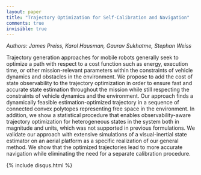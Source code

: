 ```yaml
---
layout: paper
title: "Trajectory Optimization for Self-Calibration and Navigation"
comments: true
invisible: true
---
```


<p class="text-left"><i>Authors: James Preiss, Karol Hausman, Gaurav Sukhatme, Stephan Weiss</i></p>

Trajectory generation approaches for mobile robots generally seek to optimize a path with respect to a cost function such as energy, execution time, or other mission-relevant parameters within the constraints of vehicle dynamics and obstacles in the environment. We propose to add the cost of state observability to the trajectory optimization in order to ensure fast and accurate state estimation throughout the mission while still respecting the constraints of vehicle dynamics and the environment. Our approach finds a dynamically feasible estimation-optimized trajectory in a sequence of connected convex polytopes representing free space in the environment. In addition, we show a statistical procedure that enables observability-aware trajectory optimization for heterogeneous states in the system both in magnitude and units, which was not supported in previous formulations. We validate our approach with extensive simulations of a visual-inertial state estimator on an aerial platform as a specific realization of our general method. We show that the optimized trajectories lead to more accurate navigation while eliminating the need for a separate calibration procedure.

{% include disqus.html %}
